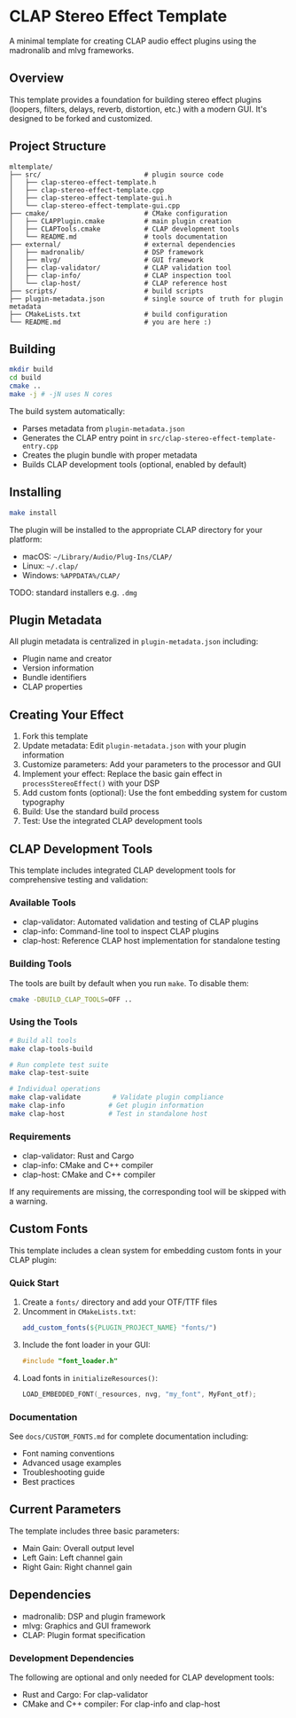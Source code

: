 # CLAP Stereo Effect Template

A minimal template for creating CLAP audio effect plugins using the madronalib and mlvg frameworks.

## Overview

This template provides a foundation for building stereo effect plugins (loopers, filters, delays, reverb, distortion, etc.) with a modern GUI. It's designed to be forked and customized.

## Project Structure

```
mltemplate/
├── src/                          # plugin source code
│   ├── clap-stereo-effect-template.h
│   ├── clap-stereo-effect-template.cpp
│   ├── clap-stereo-effect-template-gui.h
│   └── clap-stereo-effect-template-gui.cpp
├── cmake/                        # CMake configuration
│   ├── CLAPPlugin.cmake          # main plugin creation
│   ├── CLAPTools.cmake           # CLAP development tools
│   └── README.md                 # tools documentation
├── external/                     # external dependencies
│   ├── madronalib/               # DSP framework
│   ├── mlvg/                     # GUI framework
│   ├── clap-validator/           # CLAP validation tool
│   ├── clap-info/                # CLAP inspection tool
│   └── clap-host/                # CLAP reference host
├── scripts/                      # build scripts
├── plugin-metadata.json          # single source of truth for plugin metadata
├── CMakeLists.txt                # build configuration
└── README.md                     # you are here :)
```

## Building

```bash
mkdir build
cd build
cmake ..
make -j # -jN uses N cores
```

The build system automatically:
- Parses metadata from `plugin-metadata.json`
- Generates the CLAP entry point in `src/clap-stereo-effect-template-entry.cpp`
- Creates the plugin bundle with proper metadata
- Builds CLAP development tools (optional, enabled by default)

## Installing

```bash
make install
```

The plugin will be installed to the appropriate CLAP directory for your platform:
- macOS: `~/Library/Audio/Plug-Ins/CLAP/`
- Linux: `~/.clap/`
- Windows: `%APPDATA%/CLAP/`

TODO: standard installers e.g. `.dmg`

## Plugin Metadata

All plugin metadata is centralized in `plugin-metadata.json` including:

- Plugin name and creator
- Version information
- Bundle identifiers
- CLAP properties

## Creating Your Effect

1. Fork this template
2. Update metadata: Edit `plugin-metadata.json` with your plugin information
3. Customize parameters: Add your parameters to the processor and GUI
4. Implement your effect: Replace the basic gain effect in `processStereoEffect()` with your DSP
5. Add custom fonts (optional): Use the font embedding system for custom typography
6. Build: Use the standard build process
7. Test: Use the integrated CLAP development tools

## CLAP Development Tools

This template includes integrated CLAP development tools for comprehensive testing and validation:

### Available Tools

- clap-validator: Automated validation and testing of CLAP plugins
- clap-info: Command-line tool to inspect CLAP plugins
- clap-host: Reference CLAP host implementation for standalone testing

### Building Tools

The tools are built by default when you run `make`. To disable them:

```bash
cmake -DBUILD_CLAP_TOOLS=OFF ..
```

### Using the Tools

```bash
# Build all tools
make clap-tools-build

# Run complete test suite
make clap-test-suite

# Individual operations
make clap-validate        # Validate plugin compliance
make clap-info           # Get plugin information
make clap-host           # Test in standalone host
```

### Requirements

- clap-validator: Rust and Cargo
- clap-info: CMake and C++ compiler
- clap-host: CMake and C++ compiler

If any requirements are missing, the corresponding tool will be skipped with a warning.

## Custom Fonts

This template includes a clean system for embedding custom fonts in your CLAP plugin:

### Quick Start

1. Create a `fonts/` directory and add your OTF/TTF files
2. Uncomment in `CMakeLists.txt`:
   ```cmake
   add_custom_fonts(${PLUGIN_PROJECT_NAME} "fonts/")
   ```
3. Include the font loader in your GUI:
   ```cpp
   #include "font_loader.h"
   ```
4. Load fonts in `initializeResources()`:
   ```cpp
   LOAD_EMBEDDED_FONT(_resources, nvg, "my_font", MyFont_otf);
   ```

### Documentation

See `docs/CUSTOM_FONTS.md` for complete documentation including:
- Font naming conventions
- Advanced usage examples
- Troubleshooting guide
- Best practices

## Current Parameters

The template includes three basic parameters:
- Main Gain: Overall output level
- Left Gain: Left channel gain
- Right Gain: Right channel gain

## Dependencies

- madronalib: DSP and plugin framework
- mlvg: Graphics and GUI framework
- CLAP: Plugin format specification

### Development Dependencies

The following are optional and only needed for CLAP development tools:

- Rust and Cargo: For clap-validator
- CMake and C++ compiler: For clap-info and clap-host

